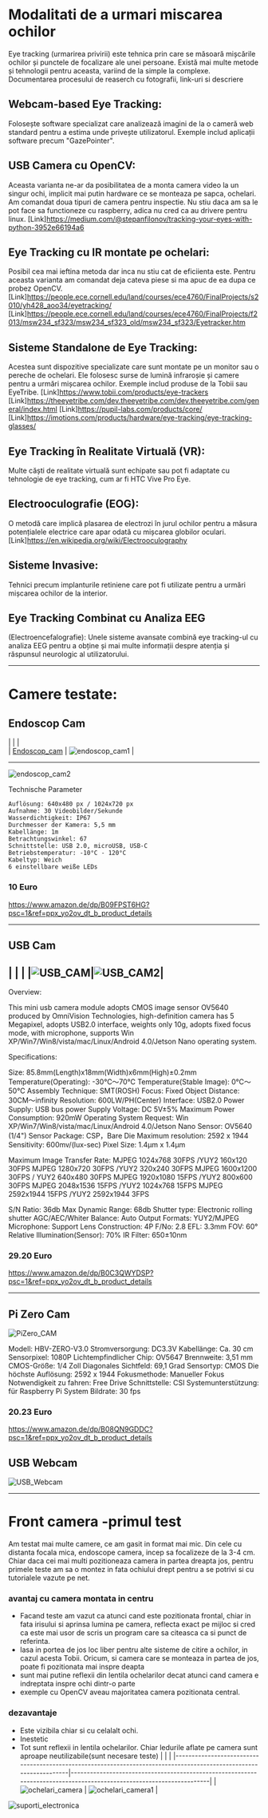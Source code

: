 # Modalitati de a urmari miscarea ochilor

Eye tracking (urmarirea privirii) este tehnica prin care se măsoară mișcările ochilor și punctele de focalizare ale unei persoane. Există mai multe metode și tehnologii pentru aceasta, variind de la simple la complexe.
Documentarea procesului de reaserch cu fotografii, link-uri si descriere

## Webcam-based Eye Tracking:

 Folosește software specializat care analizează imagini de la o cameră web standard pentru a estima unde privește utilizatorul. Exemple includ aplicații software precum "GazePointer".

## USB Camera cu OpenCV:
 Aceasta varianta ne-ar da posibilitatea de a monta camera video la un singur ochi, implicit mai putin hardware ce se monteaza pe sapca, ochelari.
 Am comandat doua tipuri de camera pentru inspectie. Nu stiu daca am sa le pot face sa functioneze cu raspberry, adica nu cred ca au drivere pentru linux.
 [Link]https://medium.com/@stepanfilonov/tracking-your-eyes-with-python-3952e66194a6

## Eye Tracking cu IR montate pe ochelari:
Posibil cea mai ieftina metoda dar inca nu stiu cat de eficiienta este.
Pentru aceasta varianta am comandat deja cateva piese si ma apuc de ea dupa ce probez OpenCV.
[Link]https://people.ece.cornell.edu/land/courses/ece4760/FinalProjects/s2010/yh428_aoo34/eyetracking/
[Link]https://people.ece.cornell.edu/land/courses/ece4760/FinalProjects/f2013/msw234_sf323/msw234_sf323_old/msw234_sf323/Eyetracker.htm

## Sisteme Standalone de Eye Tracking:
 Acestea sunt dispozitive specializate care sunt montate pe un monitor sau o pereche de ochelari. Ele folosesc surse de lumină infraroșie și camere pentru a urmări mișcarea ochilor. Exemple includ produse de la Tobii sau EyeTribe.
 [Link]https://www.tobii.com/products/eye-trackers
 [Link]https://theeyetribe.com/dev.theeyetribe.com/dev.theeyetribe.com/general/index.html
 [Link]https://pupil-labs.com/products/core/
 [Link]https://imotions.com/products/hardware/eye-tracking/eye-tracking-glasses/

## Eye Tracking în Realitate Virtuală (VR):
 Multe căști de realitate virtuală sunt echipate sau pot fi adaptate cu tehnologie de eye tracking, cum ar fi HTC Vive Pro Eye.

## Electrooculografie (EOG):
 O metodă care implică plasarea de electrozi în jurul ochilor pentru a măsura potențialele electrice care apar odată cu mișcarea globilor oculari.
[Link]https://en.wikipedia.org/wiki/Electrooculography


## Sisteme Invasive:
 Tehnici precum implanturile retiniene care pot fi utilizate pentru a urmări mișcarea ochilor de la interior.

## Eye Tracking Combinat cu Analiza EEG
 (Electroencefalografie): Unele sisteme avansate combină eye tracking-ul cu analiza EEG pentru a obține și mai multe informații despre atenția și răspunsul neurologic al utilizatorului.

 --- 
# Camere testate:
## Endoscop Cam
 
 |                                                                                                               |                                                                                                                 |  
 | [Endoscop_cam](https://github.com/4-digital/EyeTracking/assets/26842625/4b4500fd-7835-4824-8349-bfdb72bd9042) | ![endoscop_cam1](https://github.com/4-digital/EyeTracking/assets/26842625/721245ca-838a-4ecd-a724-dd156707cbf1) |

 --- 

![endoscop_cam2](https://github.com/4-digital/EyeTracking/assets/26842625/9054212c-8336-43f5-be65-14e867338e43)

 Technische Parameter

    Auflösung: 640x480 px / 1024x720 px
    Aufnahme: 30 Videobilder/Sekunde
    Wasserdichtigkeit: IP67
    Durchmesser der Kamera: 5,5 mm
    Kabellänge: 1m
    Betrachtungswinkel: 67
    Schnittstelle: USB 2.0, microUSB, USB-C
    Betriebstemperatur: -10°C - 120°C
    Kabeltyp: Weich
    6 einstellbare weiße LEDs
### 10 Euro
 <https://www.amazon.de/dp/B09FPST6HG?psc=1&ref=ppx_yo2ov_dt_b_product_details>

 --- 
## USB Cam

 |                                                                                                         |                                                                                                          |
 |![USB_CAM](https://github.com/4-digital/EyeTracking/assets/26842625/d1dcd2af-08c2-4e57-82fb-fea347633005)|![USB_CAM2](https://github.com/4-digital/EyeTracking/assets/26842625/9cf33f64-f303-4092-9739-507316abab08)|
 --- 
Overview:

This mini usb camera module adopts CMOS image sensor OV5640 produced by OmniVision Technologies, high-definition camera has 5 Megapixel,
adopts USB2.0 interface, weights only 10g, adopts fixed focus mode, with microphone, supports Win XP/Win7/Win8/vista/mac/Linux/Android 4.0/Jetson Nano operating system.

Specifications:

Size: 85.8mm(Length)x18mm(Width)x6mm(High)±0.2mm
Temperature(Operating): -30℃～70℃
Temperature(Stable Image): 0℃～50℃
Assembly Technique: SMT(ROSH)
Focus: Fixed
Object Distance: 30CM～infinity
Resolution: 600LW/PH(Center)
Interface: USB2.0
Power Supply: USB bus power
Supply Voltage: DC 5V±5%
Maximum Power Consumption: 920mW
Operating System Request: Win XP/Win7/Win8/vista/mac/Linux/Android 4.0/Jetson Nano
Sensor: OV5640 (1/4")
Sensor Package: CSP，Bare Die
Maximum resolution: 2592 x 1944
Sensitivity: 600mv/(lux-sec)
Pixel Size: 1.4µm x 1.4µm

Maximum Image Transfer Rate:
MJPEG 1024x768 30FPS /YUY2 160x120 30FPS
MJPEG 1280x720 30FPS /YUY2 320x240 30FPS
MJPEG 1600x1200 30FPS / YUY2 640x480 30FPS
MJPEG 1920x1080 15FPS /YUY2 800x600 30FPS
MJPEG 2048x1536 15FPS /YUY2 1024x768 15FPS
MJPEG 2592x1944 15FPS /YUY2 2592x1944 3FPS

S/N Ratio: 36db
Max Dynamic Range: 68db
Shutter type: Electronic rolling shutter
AGC/AEC/Whiter Balance: Auto
Output Formats: YUY2/MJPEG
Microphone: Support
Lens Construction: 4P
F/No: 2.8
EFL: 3.3mm
FOV: 60°
Relative Illumination(Sensor): 70%
IR Filter: 650±10nm

### 29.20 Euro
   <https://www.amazon.de/dp/B0C3QWYDSP?psc=1&ref=ppx_yo2ov_dt_b_product_details>

   --- 

## Pi Zero Cam


![PiZero_CAM](https://github.com/4-digital/EyeTracking/assets/26842625/a1a7793a-04e4-4286-aaab-a6bcd622505d)


Modell: HBV-ZERO-V3.0
Stromversorgung: DC3.3V
Kabellänge: Ca. 30 cm
Sensorpixel: 1080P
Lichtempfindlicher Chip: OV5647
Brennweite: 3,51 mm
CMOS-Größe: 1/4 Zoll
Diagonales Sichtfeld: 69,1 Grad
Sensortyp: CMOS
Die höchste Auflösung: 2592 x 1944
Fokusmethode: Manueller Fokus
Notwendigkeit zu fahren: Free Drive
Schnittstelle: CSI
Systemunterstützung: für Raspberry Pi System
Bildrate: 30 fps 

### 20.23 Euro

<https://www.amazon.de/dp/B08QN9GDDC?psc=1&ref=ppx_yo2ov_dt_b_product_details>

## USB Webcam

![USB_Webcam](https://github.com/4-digital/EyeTracking/assets/26842625/46b6be27-e90a-4ac6-b88c-0ac0652862b8)

 --- 

# Front camera -primul test
 Am testat mai multe camere, ce am gasit in format mai mic. Din cele cu distanta focala mica, endoscope camera, incep sa focalizeze de la 3-4 cm. Chiar daca cei mai multi pozitioneaza camera in partea dreapta jos, pentru primele teste am sa o montez in fata ochiului drept pentru a se potrivi si cu tutorialele vazute pe net.
 ### avantaj cu camera montata in centru
  + Facand teste am vazut ca atunci cand este pozitionata frontal, chiar in fata irisului si aprinsa lumina pe camera, reflecta exact pe mijloc si cred ca este mai usor de scris un program care sa citeasca ca si punct de referinta.
  + lasa in portea de jos loc liber pentru alte sisteme de citire a ochilor, in cazul acesta Tobii. Oricum, si camera care se monteaza in partea de jos, poate fi pozitionata mai inspre deapta
  + sunt mai putine reflexii din lentila ochelarilor decat atunci cand camera e indreptata inspre ochi dintr-o parte
  + exemple cu OpenCV aveau majoritatea camera pozitionata central.
### dezavantaje
 - Este vizibila chiar si cu celalalt ochi.
 - Inestetic
 - Tot sunt reflexii in lentila ochelarilor. Chiar ledurile aflate pe camera sunt aproape neutilizabile(sunt necesare teste)
 |                                                                                                                   |                                                                                                                     |
 |-------------------------------------------------------------------------------------------------------------------|---------------------------------------------------------------------------------------------------------------------|
 | ![ochelari_camera](https://github.com/4-digital/EyeTracking/assets/26842625/ff53259e-c465-4acd-b2a0-94de427cfd13) |  ![ochelari_camera1](https://github.com/4-digital/EyeTracking/assets/26842625/0ea4e82e-769b-4ac8-a426-b4cfdfd1d62c) |

![suporti_electronica](https://github.com/4-digital/EyeTracking/assets/26842625/f7faa65c-f0a2-4579-9f84-919d05993fc9)
